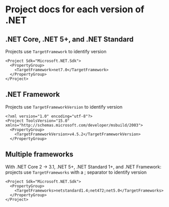 # Project docs for each version of .NET

## .NET Core, .NET 5+, and .NET Standard 
Projects use `TargetFramework` to identify version
``` *.csproj
<Project Sdk="Microsoft.NET.Sdk">
  <PropertyGroup>
    <TargetFramework>net7.0</TargetFramework>
  </PropertyGroup>
</Project>
```


## .NET Framework 
Projects use `TargetFrameworkVersion` to identify version
``` *.csproj
<?xml version="1.0" encoding="utf-8"?>
<Project ToolsVersion="15.0" xmlns="http://schemas.microsoft.com/developer/msbuild/2003">
  <PropertyGroup>
    <TargetFrameworkVersion>v4.5.2</TargetFrameworkVersion>
  </PropertyGroup>
```

## Multiple frameworks 
With .NET Core 2 -> 3.1, .NET 5+, .NET Standard 1+, and .NET Framework: projects use `TargetFrameworks` with a ; separator to identify version
``` *.csproj
<Project Sdk="Microsoft.NET.Sdk">
  <PropertyGroup>
    <TargetFrameworks>netstandard1.4;net472;net5.0</TargetFrameworks>
  </PropertyGroup>
</Project>
```
